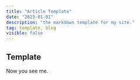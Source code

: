 ```yaml
---
title: "Article Template"
date: "2023-01-01"
description: "the markdown template for my site."
tag: template, blog
visible: false
---
```


## Template

Now you see me.
